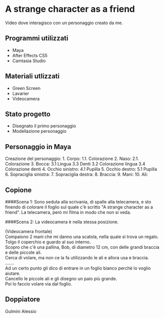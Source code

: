 # A strange character as a friend
Video dove interagisco con un personaggio creato da me.


## Programmi utilizzati
* Maya
* After Effects CS5
* Camtasia Studio

## Materiali utlizzati 
* Green Screen
* Lavarier
* Videocamera

## Stato progetto
* Disegnato il primo personaggio
* Modellazione personaggio

## Personaggio in Maya
Creazione del personaggio:
    1. Corpo:
      1.1. Colorazione
    2. Naso:
      2.1. Colorazione 
    3. Bocca:
      3.1 Lingua
      3.3 Denti
      3.2 Colorazione lingua
      3.4 Colorazione denti
    4. Occhio sinistro:
      4.1 Pupilla
    5. Occhio destro:
      5.1 Pupilla
    6. Sopraciglia sinistra:
    7. Sopraciglia destra:
    8. Braccia:
    9. Mani:
    10. Ali:


## Copione
####Scena 1:
Sono seduta alla scrivania, di spalle alla telecamera, e sto finendo di colorare il foglio sul quale c'è scritto "A strange character as a friend".
La telecamera, però mi filma in modo che non si veda.

####Scena 2:
La videocamera è nella stessa posizione.






(Videocamera frontale)<br>
Compaiono 2 mani che mi danno una scatola, nella quale si trova un regalo.<br>
Tolgo il coperchio e guardo al suo interno.<br>
Scopro che c'è una pallina, Bob, di diametro 12 cm, con delle grandi braccia e delle piccole ali.<br>
Cerca di volare, ma non ce la fa utilizzando le ali e allora usa e braccia.<br>
.......<br>
Ad un certo punto gli dico di entrare in un foglio bianco perchè lo voglio aiutare. <br>
Cancello le piccole ali e gli disegno un paio più grande.<br>
Poi lo faccio volare via dal foglio.<br>

## Doppiatore
Gulmini Alessio

